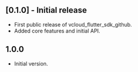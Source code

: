 ## [0.1.0] - Initial release
- First public release of vcloud_flutter_sdk_github.
- Added core features and initial API.

## 1.0.0

- Initial version.
